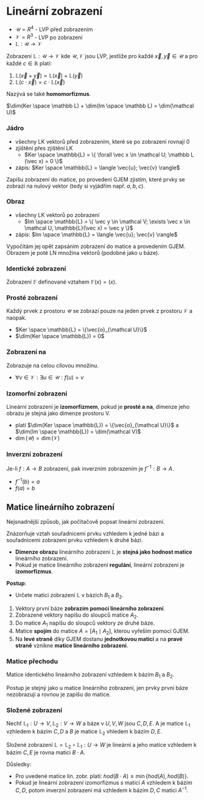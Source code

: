 # Lineární zobrazení

- $\mathcal{U} = R^4$ - LVP před zobrazením
- $\mathcal{V}= R^3$ - LVP po zobrazení
- $\mathbb L : \mathcal{U} \to \mathcal{V}$ 

Zobrazení $\mathbb L : \mathcal{U} \to \mathcal{V}$ kde $\mathcal{U}, \mathcal{V}$ jsou LVP, jestliže pro každé $\vec x, \vec y \in \mathcal{U}$ a pro každé $c \in \mathbb R$ platí:
1. $\mathbb{L}(\vec x + \vec y) = \mathbb{L}(\vec x) + \mathbb{L}(\vec y)$
2. $\mathbb{L}(c \cdot \vec x) = c \cdot \mathbb{L}(\vec x)$

Nazývá se také **homomorfizmus**.

$\dim(Ker \space \mathbb L) + \dim(Im \space \mathbb L) = \dim(\mathcal U)$

### Jádro

- všechny LK vektorů před zobrazením, které se po zobrazení rovnají 0
- zjištění přes zjištění LK
	- $Ker \space \mathbb{L} = \{ \forall \vec x \in \mathcal U; \mathbb L (\vec x) = 0  \}$
- zápis: $Ker \space \mathbb{L} = \langle \vec{u}; \vec{v} \rangle$

Zapíšu zobrazení do matice, po provedení GJEM zjistím, které prvky se zobrazí na nulový vektor (tedy si vyjádřím např. $a, b, c$).

### Obraz

- všechny LK vektorů po zobrazení
	- $Im \space \mathbb{L} = \{ \vec y \in \mathcal V; \exists \vec x \in \mathcal U, \mathbb{L}(\vec x) = \vec y \}$
- zápis: $Im \space \mathbb{L} = \langle \vec{u}; \vec{v} \rangle$

Vypočítám jej opět zapsáním zobrazení do matice a provedením GJEM. Obrazem je poté LN množina vektorů (podobné jako u báze).

### Identické zobrazení

Zobrazení $\mathbb F$ definované vztahem $\mathbb F(x) = (x)$.

### Prosté zobrazení

Každý prvek z prostoru $\mathcal U$ se zobrazí pouze na jeden prvek z prostoru $\mathcal V$ a naopak.
- $Ker \space \mathbb{L} = \{\vec{o}_{\mathcal U}\}$
- $\dim(Ker \space \mathbb{L}) = 0$

### Zobrazení na

Zobrazuje na celou cílovou množinu.
- $\forall v \in \mathcal V : \exists u \in \mathcal U : f(u) = v$

### Izomorfní zobrazení

Lineární zobrazení je **izomorfizmem**, pokud je **prosté a na**, dimenze jeho obrazu je stejná jako dimenze prostoru V.
- platí $\dim(Ker \space \mathbb{L}) = \{\vec{o}_{\mathcal U}\}$ a $\dim(Im \space \mathbb{L}) = \dim(\mathcal V)$
- $\dim(\mathcal U) = \dim(\mathcal V)$

### Inverzní zobrazení

Je-li $f : A \to B$ zobrazení, pak inverzním zobrazením je $f^{-1} : B \to A$.
- $f^{-1}(b) = a$
- $f(a) = b$

## Matice lineárního zobrazení

Nejsnadnější způsob, jak počítačově popsat lineární zobrazení.

Znázorňuje vztah souřadnicemi prvku vzhledem k jedné bázi a souřadnicemi zobrazení prvku vzhledem k druhé bázi.
- **Dimenze obrazu** lineárního zobrazení $\mathbb{L}$ je **stejná jako hodnost matice** lineárního zobrazení.
- Pokud je matice lineárního zobrazení **regulání**, lineární zobrazení je **izomorfizmus**.

**Postup**:
- Určete matici zobrazení $\mathbb{L}$ v bázích $B_{1}$ a $B_{2}$.
1. Vektory první báze **zobrazím pomocí lineárního zobrazení**.
2. Zobrazené vektory napíšu do sloupců matice $A_{2}$.
3. Do matice $A_{1}$ napíšu do sloupců vektory ze druhé báze.
4. Matice **spojím** do matice $A = [A_{1} \mid A_{2}]$, kterou vyřeším pomocí GJEM.
5. Na **levé straně** díky GJEM dostanu **jednotkovou matici** a na **pravé straně** vznikne **matice lineárního zobrazení**.

### Matice přechodu

Matice identického lineárního zobrazení vzhledem k bázím $B_{1}$ a $B_{2}$.

Postup je stejný jako u matice lineárního zobrazení, jen prvky první báze nezobrazuji a rovnou je zapíšu do matice.

### Složené zobrazení

Nechť $\mathbb{L}_{1} : U \to V, \mathbb{L}_{2} : V \to W$ a báze v $U, V, W$ jsou $C, D, E$. A je matice $\mathbb L_1$ vzhledem k bázím $C, D$ a $B$ je matice $\mathbb L_{2}$ vhledem k bázím $D, E$.

Složené zobrazení $\mathbb L = \mathbb L_{2} \circ \mathbb L_{1} : U \to W$ je lineární a jeho matice vzhledem k bázím $C, E$ je rovna matici $B \cdot A$.

Důsledky:
- Pro uvedené matice lin. zobr. platí: $hod(B \cdot A) \leq \min\{hod(A), hod(B)\}$.
- Pokud je lineární zobrazení izomorfizmus s maticí $A$ vzhledem k bázím $C, D$, potom inverzní zobrazení má vzhledem k bázím $D, C$ matici $A^{-1}$.
